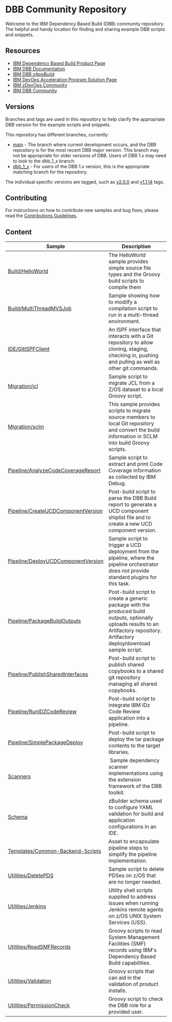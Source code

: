 # DBB Community Repository
Welcome to the IBM Dependency Based Build (DBB) community repository. The helpful and handy location for finding and sharing example DBB scripts and snippets.

## Resources
* [IBM Dependency Based Build Product Page](https://www.ibm.com/products/dependency-based-build)
* [IBM DBB Documentation](https://www.ibm.com/docs/en/dbb)
* [IBM DBB zAppBuild](https://github.com/IBM/dbb-zappbuild)
* [IBM DevOps Acceleration Program Solution Page](https://ibm.github.io/z-devops-acceleration-program/)
* [IBM zDevOps Community](https://community.ibm.com/community/user/ibmz-and-linuxone/groups/topic-home?CommunityKey=f36c1ced-7e79-43cd-897c-e798acfef4a4)
* [IBM DBB Community](https://community.ibm.com/community/user/ibmz-and-linuxone/groups/topic-home/blog-entries?communitykey=20c9b889-9450-4ab6-8f11-8a5eb2b3342d)


## Versions
Branches and tags are used in this repository to help clarify the appropriate DBB version for the example scripts and snippets.

This repository has different branches, currently:
* [main](https://github.com/IBM/dbb/tree/main) - The branch where current development occurs, and the DBB repository is for the most recent DBB major version.  This branch may not be appropriate for older versions of DBB. Users of DBB 1.x may need to look to the dbb_1_x branch. 
* [dbb_1_x](https://github.com/IBM/dbb/tree/dbb_1_x) - For users of the DBB 1.x version, this is the appropriate matching branch for the repository.

The individual specific versions are tagged, such as [v2.0.0](https://github.com/IBM/dbb/tree/v2.0.0) and [v1.1.14](https://github.com/IBM/dbb/tree/v1.1.4) tags.

## Contributing
For instructions on how to contribute new samples and bug fixes, please read the [Contributions Guidelines](CONTRIBUTIONS.md).

## Content
Sample | Description
--- | ---
[Build/HelloWorld](Build/HelloWorld) | The HelloWorld sample provides simple source file types and the Groovy build scripts to compile them
[Build/MultiThreadMVSJob](Build/MultiThreadMVSJob) | Sample showing how to modilfy a compilation script to run in a multi-thread environment.
[IDE/GitISPFClient](IDE/GitISPFClient) | An ISPF interface that interacts with a Git repository to allow cloning, staging, checking in, pushing and pulling as well as other git commands.
[Migration/jcl](Migration/jcl) | Sample script to migrate JCL from a Z/OS dataset to a local Groovy script.
[Migration/sclm](Migration/sclm) | This sample provides scripts to migrate source members to local Git repository and convert the build information in SCLM into build Groovy scripts.
[Pipeline/AnalyzeCodeCoverageReport](Pipeline/AnalyzeCodeCoverageReport) | Sample script to extract and print Code Coverage information as collected by IBM Debug.
[Pipeline/CreateUCDComponentVersion](Pipeline/CreateUCDComponentVersion) | Post-build script to parse the DBB Build report to generate a UCD component shiplist file and to create a new UCD component version.
[Pipeline/DeployUCDComponentVersion](Pipeline/DeployUCDComponentVersion) | Sample script to trigger a UCD deployment from the pipeline, where the pipeline orchestrator does not provide standard plugins for this task.
[Pipeline/PackageBuildOutputs](Pipeline/PackageBuildOutputs) | Post-build script to create a generic package with the produced build outputs, optionally uploads results to an Artifactory repository. Artifactory deploy/download sample script.    
[Pipeline/PublishSharedInterfaces](Pipeline/PublishSharedInterfaces) | Post-build script to publish shared copybooks to a shared git repository managing all shared copybooks. 
[Pipeline/RunIDZCodeReview](Pipeline/RunIDZCodeReview) | Post-build script to integrate IBM IDz Code Review application into a pipeline.
[Pipeline/SimplePackageDeploy](Pipeline/SimplePackageDeploy) | Post-build script to deploy the tar package contents to the target libraries.
[Scanners](Scanners) | Sample dependency scanner implementations using the extension framework of the DBB toolkit.
[Schema](Schema) | zBuilder schema used to configure YAML validation for build and application configurations in an IDE.
[Templates/Common-Backend-Scripts](Templates/Common-Backend-Scripts) | Asset to encapsulate pipeline steps to simplify the pipeline implementation.
[Utilities/DeletePDS](Utilities/DeletePDS) | Sample script to delete PDSes on z/OS that are no longer needed.
[Utilities/Jenkins](Utilities/Jenkins) | Utility shell scripts supplied to address issues when running Jenkins remote agents on z/OS UNIX System Services (USS).
[Utilities/ReadSMFRecords](Utilities/ReadSMFRecords) | Groovy scripts to read System Management Facilities (SMF) records using IBM's Dependency Based Build capabilities.
[Utilities/Validation](Utilities/Validation) | Groovy scripts that can aid in the validation of product installs.
[Utilities/PermissionCheck](Utilities/PermissionCheck) | Groovy script to check the DBB role for a provided user.
